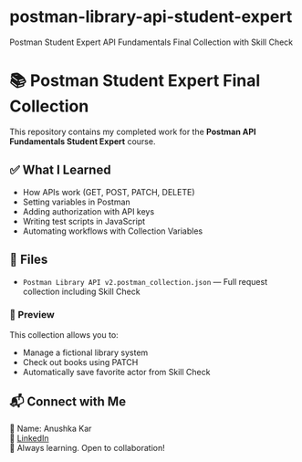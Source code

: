 # postman-library-api-student-expert
Postman Student Expert API Fundamentals Final Collection with Skill Check
# 📚 Postman Student Expert Final Collection

This repository contains my completed work for the **Postman API Fundamentals Student Expert** course.

## ✅ What I Learned

- How APIs work (GET, POST, PATCH, DELETE)
- Setting variables in Postman
- Adding authorization with API keys
- Writing test scripts in JavaScript
- Automating workflows with Collection Variables

## 📂 Files

- `Postman Library API v2.postman_collection.json` — Full request collection including Skill Check

### 👀 Preview

This collection allows you to:
- Manage a fictional library system
- Check out books using PATCH
- Automatically save favorite actor from Skill Check

## 📬 Connect with Me

📌 Name: Anushka Kar  
🔗 [LinkedIn](https://www.linkedin.com/in/anushka-kar-94a362320)  
🌱 Always learning. Open to collaboration!
